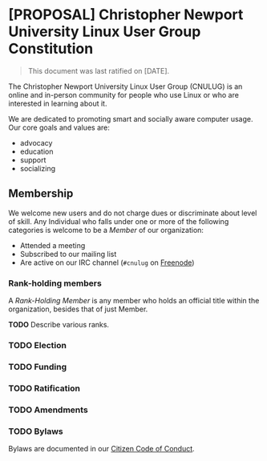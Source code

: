 # [PROPOSAL] Christopher Newport University Linux User Group Constitution

> This document was last ratified on [DATE].

The Christopher Newport University Linux User Group (CNULUG) is an online and in-person
community for people who use Linux or who are interested in learning about it.

We are dedicated to promoting smart and socially aware computer usage.
Our core goals and values are:

- advocacy
- education
- support
- socializing

## Membership

We welcome new users and do not charge dues or discriminate about level of skill.
Any Individual who falls under one or more of the following categories is
welcome to be a *Member* of our organization:

- Attended a meeting
- Subscribed to our mailing list
- Are active on our IRC channel (`#cnulug` on [Freenode](https://freenode.net/))

### Rank-holding members

A *Rank-Holding Member* is any member who holds an official title within the
organization, besides that of just Member.

**TODO** Describe various ranks.

### TODO Election

### TODO Funding

### TODO Ratification

### TODO Amendments

### TODO Bylaws

Bylaws are documented in our [Citizen Code of Conduct](https://github.com/cnulug/policies/blob/master/citizen_code_of_conduct.md#citizen-code-of-conduct).

